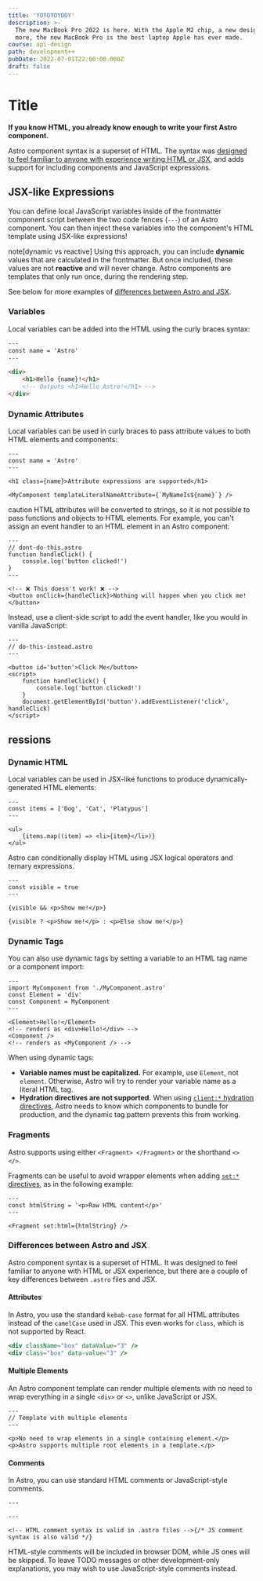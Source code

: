 ```yaml
---
title: 'YOYOYOYOOY'
description: >-
  The new MacBook Pro 2022 is here. With the Apple M2 chip, a new design, and
  more, the new MacBook Pro is the best laptop Apple has ever made.
course: api-design
path: development++
pubDate: 2022-07-01T22:00:00.000Z
draft: false
---
```


# Title

**If you know HTML, you already know enough to write your first Astro component.**

Astro component syntax is a superset of HTML. The syntax was [designed to feel familiar to anyone with experience writing HTML or JSX](#differences-between-astro-and-jsx), and adds support for including components and JavaScript expressions.

## JSX-like Expressions

You can define local JavaScript variables inside of the frontmatter component script between the two code fences (`---`) of an Astro component. You can then inject these variables into the component's HTML template using JSX-like expressions!

note\[dynamic vs reactive]
Using this approach, you can include **dynamic** values that are calculated in the frontmatter. But once included, these values are not **reactive** and will never change. Astro components are templates that only run once, during the rendering step.

See below for more examples of [differences between Astro and JSX](#differences-between-astro-and-jsx).

### Variables

Local variables can be added into the HTML using the curly braces syntax:

```html
---
const name = 'Astro'
---

<div>
	<h1>Hello {name}!</h1>
	<!-- Outputs <h1>Hello Astro!</h1> -->
</div>
```

### Dynamic Attributes

Local variables can be used in curly braces to pass attribute values to both HTML elements and components:

```astro
---
const name = 'Astro'
---

<h1 class={name}>Attribute expressions are supported</h1>

<MyComponent templateLiteralNameAttribute={`MyNameIs${name}`} />
```

caution
HTML attributes will be converted to strings, so it is not possible to pass functions and objects to HTML elements.
For example, you can't assign an event handler to an HTML element in an Astro component:

```astro
---
// dont-do-this.astro
function handleClick() {
	console.log('button clicked!')
}
---

<!-- ❌ This doesn't work! ❌ -->
<button onClick={handleClick}>Nothing will happen when you click me!</button>
```

Instead, use a client-side script to add the event handler, like you would in vanilla JavaScript:

```astro
---
// do-this-instead.astro
---

<button id='button'>Click Me</button>
<script>
	function handleClick() {
		console.log('button clicked!')
	}
	document.getElementById('button').addEventListener('click', handleClick)
</script>
```

## ressions

### Dynamic HTML

Local variables can be used in JSX-like functions to produce dynamically-generated HTML elements:

```astro
---
const items = ['Dog', 'Cat', 'Platypus']
---

<ul>
	{items.map((item) => <li>{item}</li>)}
</ul>
```

Astro can conditionally display HTML using JSX logical operators and ternary expressions.

```astro
---
const visible = true
---

{visible && <p>Show me!</p>}

{visible ? <p>Show me!</p> : <p>Else show me!</p>}
```

### Dynamic Tags

You can also use dynamic tags by setting a variable to an HTML tag name or a component import:

```astro
---
import MyComponent from './MyComponent.astro'
const Element = 'div'
const Component = MyComponent
---

<Element>Hello!</Element>
<!-- renders as <div>Hello!</div> -->
<Component />
<!-- renders as <MyComponent /> -->
```

When using dynamic tags:

- **Variable names must be capitalized.** For example, use `Element`, not `element`. Otherwise, Astro will try to render your variable name as a literal HTML tag.
- **Hydration directives are not supported.** When using [`client:*` hydration directives](/en/core-concepts/framework-components/#hydrating-interactive-components), Astro needs to know which components to bundle for production, and the dynamic tag pattern prevents this from working.

### Fragments

Astro supports using either `<Fragment> </Fragment>` or the shorthand `<> </>`.

Fragments can be useful to avoid wrapper elements when adding [`set:*` directives](/en/reference/directives-reference/#sethtml), as in the following example:

```astro
---
const htmlString = '<p>Raw HTML content</p>'
---

<Fragment set:html={htmlString} />
```

### Differences between Astro and JSX

Astro component syntax is a superset of HTML. It was designed to feel familiar to anyone with HTML or JSX experience, but there are a couple of key differences between `.astro` files and JSX.

#### Attributes

In Astro, you use the standard `kebab-case` format for all HTML attributes instead of the `camelCase` used in JSX. This even works for `class`, which is not supported by React.

```jsx
<div className="box" dataValue="3" />
<div class="box" data-value="3" />
```

#### Multiple Elements

An Astro component template can render multiple elements with no need to wrap everything in a single `<div>` or `<>`, unlike JavaScript or JSX.

```astro
---
// Template with multiple elements
---

<p>No need to wrap elements in a single containing element.</p>
<p>Astro supports multiple root elements in a template.</p>
```

#### Comments

In Astro, you can use standard HTML comments or JavaScript-style comments.

```astro
---

---

<!-- HTML comment syntax is valid in .astro files -->{/* JS comment syntax is also valid */}
```

HTML-style comments will be included in browser DOM, while JS ones will be skipped. To leave TODO messages or other development-only explanations, you may wish to use JavaScript-style comments instead.
